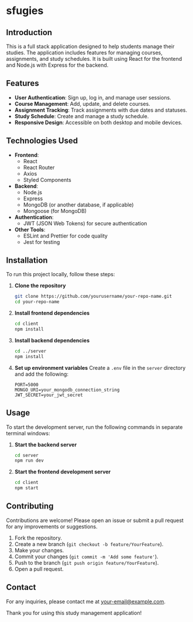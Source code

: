 # sfugies

## Introduction
This is a full stack application designed to help students manage their studies. The application includes features for managing courses, assignments, and study schedules. It is built using React for the frontend and Node.js with Express for the backend.

## Features
- **User Authentication**: Sign up, log in, and manage user sessions.
- **Course Management**: Add, update, and delete courses.
- **Assignment Tracking**: Track assignments with due dates and statuses.
- **Study Schedule**: Create and manage a study schedule.
- **Responsive Design**: Accessible on both desktop and mobile devices.

## Technologies Used
- **Frontend**: 
  - React
  - React Router
  - Axios
  - Styled Components
- **Backend**:
  - Node.js
  - Express
  - MongoDB (or another database, if applicable)
  - Mongoose (for MongoDB)
- **Authentication**:
  - JWT (JSON Web Tokens) for secure authentication
- **Other Tools**:
  - ESLint and Prettier for code quality
  - Jest for testing

## Installation
To run this project locally, follow these steps:

1. **Clone the repository**
   ```bash
   git clone https://github.com/yourusername/your-repo-name.git
   cd your-repo-name
   ```

2. **Install frontend dependencies**
   ```bash
   cd client
   npm install
   ```

3. **Install backend dependencies**
   ```bash
   cd ../server
   npm install
   ```

4. **Set up environment variables**
   Create a `.env` file in the `server` directory and add the following:
   ```
   PORT=5000
   MONGO_URI=your_mongodb_connection_string
   JWT_SECRET=your_jwt_secret
   ```

## Usage
To start the development server, run the following commands in separate terminal windows:

1. **Start the backend server**
   ```bash
   cd server
   npm run dev
   ```

2. **Start the frontend development server**
   ```bash
   cd client
   npm start
   ```

## Contributing
Contributions are welcome! Please open an issue or submit a pull request for any improvements or suggestions.

1. Fork the repository.
2. Create a new branch (`git checkout -b feature/YourFeature`).
3. Make your changes.
4. Commit your changes (`git commit -m 'Add some feature'`).
5. Push to the branch (`git push origin feature/YourFeature`).
6. Open a pull request.

## Contact
For any inquiries, please contact me at [your-email@example.com](mailto:your-email@example.com).

Thank you for using this study management application!
